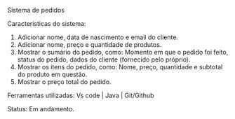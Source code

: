 Sistema de pedidos

Características do sistema:

1. Adicionar nome, data de nascimento e email do cliente.
2. Adicionar nome, preço e quantidade de produtos.
3. Mostrar o sumário do pedido, como: Momento em que o pedido foi feito, status do pedido, dados do cliente (fornecido pelo próprio).
4. Mostrar os itens do pedido, como: Nome, preço, quantidade e subtotal do produto em questão.
5. Mostrar o preço total do pedido.

Ferramentas utilizadas: Vs code | Java | Git/Github

Status: Em andamento.

